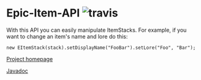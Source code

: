 # Epic-Item-API ![travis](https://travis-ci.org/EpicPlanet/Epic-Item-API.svg?branch=master)

With this API you can easily manipulate ItemStacks.
For example, if you want to change an item's name and lore do this:

`new EItemStack(stack).setDisplayName("FooBar").setLore("Foo", "Bar");`

[Project homepage](https://epicplanet.github.io/Epic-Item-API/)


[Javadoc](https://epicplanet.github.io/Epic-Item-API/apidocs/)
